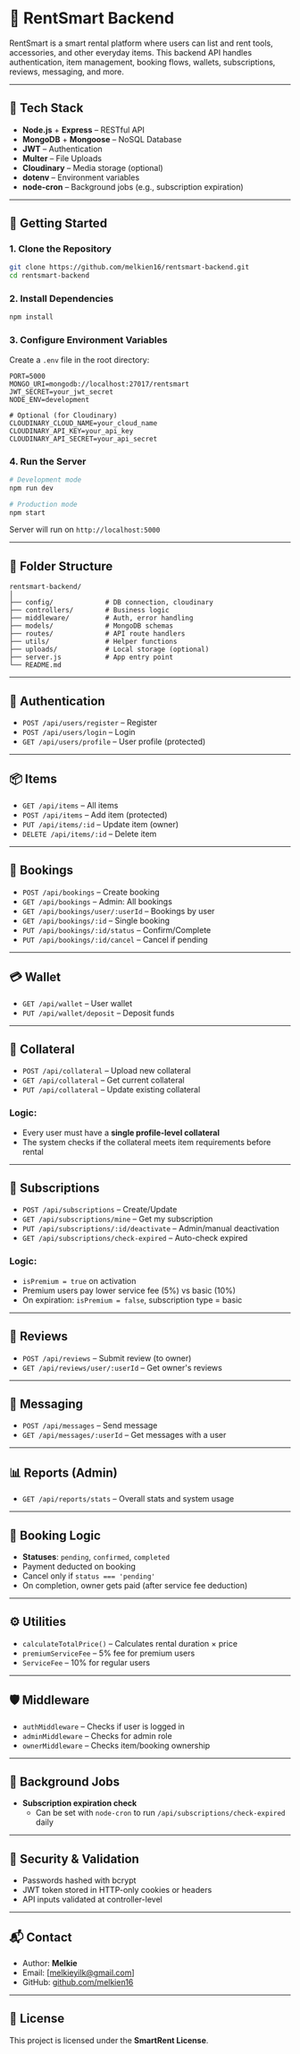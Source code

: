 
# 🧠 RentSmart Backend

RentSmart is a smart rental platform where users can list and rent tools, accessories, and other everyday items. This backend API handles authentication, item management, booking flows, wallets, subscriptions, reviews, messaging, and more.

---

## 🔧 Tech Stack

- **Node.js** + **Express** – RESTful API
- **MongoDB** + **Mongoose** – NoSQL Database
- **JWT** – Authentication
- **Multer** – File Uploads
- **Cloudinary** – Media storage (optional)
- **dotenv** – Environment variables
- **node-cron** – Background jobs (e.g., subscription expiration)

---

## 🚀 Getting Started

### 1. Clone the Repository

```bash
git clone https://github.com/melkien16/rentsmart-backend.git
cd rentsmart-backend
```

### 2. Install Dependencies

```bash
npm install
```

### 3. Configure Environment Variables

Create a `.env` file in the root directory:

```env
PORT=5000
MONGO_URI=mongodb://localhost:27017/rentsmart
JWT_SECRET=your_jwt_secret
NODE_ENV=development

# Optional (for Cloudinary)
CLOUDINARY_CLOUD_NAME=your_cloud_name
CLOUDINARY_API_KEY=your_api_key
CLOUDINARY_API_SECRET=your_api_secret
```

### 4. Run the Server

```bash
# Development mode
npm run dev

# Production mode
npm start
```

Server will run on `http://localhost:5000`

---

## 📁 Folder Structure

```
rentsmart-backend/
│
├── config/             # DB connection, cloudinary
├── controllers/        # Business logic
├── middleware/         # Auth, error handling
├── models/             # MongoDB schemas
├── routes/             # API route handlers
├── utils/              # Helper functions
├── uploads/            # Local storage (optional)
├── server.js           # App entry point
└── README.md
```

---

## 🔐 Authentication

- `POST /api/users/register` – Register
- `POST /api/users/login` – Login
- `GET /api/users/profile` – User profile (protected)

---

## 📦 Items

- `GET /api/items` – All items
- `POST /api/items` – Add item (protected)
- `PUT /api/items/:id` – Update item (owner)
- `DELETE /api/items/:id` – Delete item

---

## 📅 Bookings

- `POST /api/bookings` – Create booking
- `GET /api/bookings` – Admin: All bookings
- `GET /api/bookings/user/:userId` – Bookings by user
- `GET /api/bookings/:id` – Single booking
- `PUT /api/bookings/:id/status` – Confirm/Complete
- `PUT /api/bookings/:id/cancel` – Cancel if pending

---

## 💳 Wallet

- `GET /api/wallet` – User wallet
- `PUT /api/wallet/deposit` – Deposit funds

---

## 💼 Collateral

- `POST /api/collateral` – Upload new collateral
- `GET /api/collateral` – Get current collateral
- `PUT /api/collateral` – Update existing collateral

### Logic:
- Every user must have a **single profile-level collateral**
- The system checks if the collateral meets item requirements before rental

---

## 💎 Subscriptions

- `POST /api/subscriptions` – Create/Update
- `GET /api/subscriptions/mine` – Get my subscription
- `PUT /api/subscriptions/:id/deactivate` – Admin/manual deactivation
- `GET /api/subscriptions/check-expired` – Auto-check expired

### Logic:
- `isPremium = true` on activation
- Premium users pay lower service fee (5%) vs basic (10%)
- On expiration: `isPremium = false`, subscription type = basic

---

## 🌟 Reviews

- `POST /api/reviews` – Submit review (to owner)
- `GET /api/reviews/user/:userId` – Get owner's reviews

---

## 💬 Messaging

- `POST /api/messages` – Send message
- `GET /api/messages/:userId` – Get messages with a user

---

## 📊 Reports (Admin)

- `GET /api/reports/stats` – Overall stats and system usage

---

## 🔄 Booking Logic

- **Statuses**: `pending`, `confirmed`, `completed`
- Payment deducted on booking
- Cancel only if `status === 'pending'`
- On completion, owner gets paid (after service fee deduction)

---

## ⚙️ Utilities

- `calculateTotalPrice()` – Calculates rental duration × price
- `premiumServiceFee` – 5% fee for premium users
- `ServiceFee` – 10% for regular users

---

## 🛡️ Middleware

- `authMiddleware` – Checks if user is logged in
- `adminMiddleware` – Checks for admin role
- `ownerMiddleware` – Checks item/booking ownership

---

## 🔁 Background Jobs

- **Subscription expiration check**
  - Can be set with `node-cron` to run `/api/subscriptions/check-expired` daily

---

## 🔐 Security & Validation

- Passwords hashed with bcrypt
- JWT token stored in HTTP-only cookies or headers
- API inputs validated at controller-level

---

## 📬 Contact

- Author: **Melkie**
- Email: [melkieyilk@gmail.com]
- GitHub: [github.com/melkien16](https://github.com/melkien16)

---

## 📃 License

This project is licensed under the **SmartRent License**.

